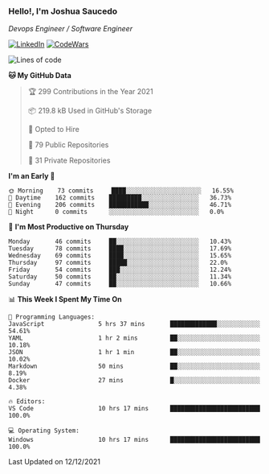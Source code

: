 ### Hello!, I'm Joshua Saucedo
*Devops Engineer / Software Engineer*  

[![LinkedIn](https://img.shields.io/badge/LinkedIn-0073b1?logo=linkedin&style=flat-square&logoColor=white)](https://www.linkedin.com/in/joshua-nathanael-saucedo-uriarte-bb0336169/)
[![CodeWars](https://www.codewars.com/users/joshuansu0897/badges/micro)](https://www.codewars.com/users/joshuansu0897)

<!--START_SECTION:waka-->
![Lines of code](https://img.shields.io/badge/From%20Hello%20World%20I%27ve%20Written-2%20Million%20lines%20of%20code-blue)

**🐱 My GitHub Data** 

> 🏆 299 Contributions in the Year 2021
 > 
> 📦 219.8 kB Used in GitHub's Storage 
 > 
> 💼 Opted to Hire
 > 
> 📜 79 Public Repositories 
 > 
> 🔑 31 Private Repositories  
 > 
**I'm an Early 🐤** 

```text
🌞 Morning    73 commits     ████░░░░░░░░░░░░░░░░░░░░░   16.55% 
🌆 Daytime    162 commits    █████████░░░░░░░░░░░░░░░░   36.73% 
🌃 Evening    206 commits    ███████████░░░░░░░░░░░░░░   46.71% 
🌙 Night      0 commits      ░░░░░░░░░░░░░░░░░░░░░░░░░   0.0%

```
📅 **I'm Most Productive on Thursday** 

```text
Monday       46 commits     ██░░░░░░░░░░░░░░░░░░░░░░░   10.43% 
Tuesday      78 commits     ████░░░░░░░░░░░░░░░░░░░░░   17.69% 
Wednesday    69 commits     ████░░░░░░░░░░░░░░░░░░░░░   15.65% 
Thursday     97 commits     █████░░░░░░░░░░░░░░░░░░░░   22.0% 
Friday       54 commits     ███░░░░░░░░░░░░░░░░░░░░░░   12.24% 
Saturday     50 commits     ██░░░░░░░░░░░░░░░░░░░░░░░   11.34% 
Sunday       47 commits     ██░░░░░░░░░░░░░░░░░░░░░░░   10.66%

```


📊 **This Week I Spent My Time On** 

```text
💬 Programming Languages: 
JavaScript               5 hrs 37 mins       █████████████░░░░░░░░░░░░   54.61% 
YAML                     1 hr 2 mins         ██░░░░░░░░░░░░░░░░░░░░░░░   10.18% 
JSON                     1 hr 1 min          ██░░░░░░░░░░░░░░░░░░░░░░░   10.02% 
Markdown                 50 mins             ██░░░░░░░░░░░░░░░░░░░░░░░   8.19% 
Docker                   27 mins             █░░░░░░░░░░░░░░░░░░░░░░░░   4.38%

🔥 Editors: 
VS Code                  10 hrs 17 mins      █████████████████████████   100.0%

💻 Operating System: 
Windows                  10 hrs 17 mins      █████████████████████████   100.0%

```


 Last Updated on 12/12/2021
<!--END_SECTION:waka-->
